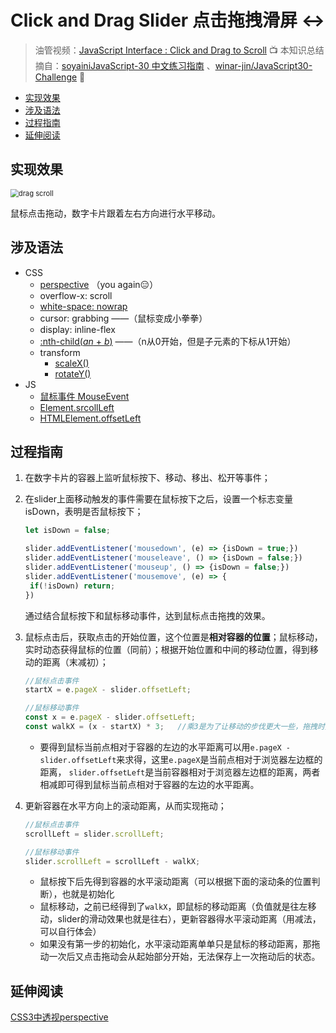 # Click and Drag Slider 点击拖拽滑屏 ↔

> 油管视频：[JavaScript Interface : Click and Drag to Scroll](https://www.youtube.com/watch?v=C9EWifQ5xqA&list=PLu8EoSxDXHP6CGK4YVJhL_VWetA865GOH&index=28) 📺
> 本知识总结摘自：[soyainiJavaScript-30 中文练习指南](https://github.com/soyaine/JavaScript30) 、[winar-jin/JavaScript30-Challenge](https://github.com/winar-jin/JavaScript30-Challenge) 🦥



 * [实现效果](#实现效果)
  * [涉及语法](#涉及语法)
  * [过程指南](#过程指南)
  * [延伸阅读](#延伸阅读)



## 实现效果

<img src="https://picgo-bed-1305701422.cos.ap-shanghai.myqcloud.com/picgo/20210529152130_D27.gif" alt="drag scroll" style="zoom:80%;" />

鼠标点击拖动，数字卡片跟着左右方向进行水平移动。



## 涉及语法

- CSS
  - [perspective](https://developer.mozilla.org/zh-CN/docs/Web/CSS/perspective) （you again😑）
  - overflow-x: scroll
  - [white-space: nowrap](https://developer.mozilla.org/zh-CN/docs/Web/CSS/white-space)
  - cursor: grabbing ——（鼠标变成小拳拳）
  - display: inline-flex
  - [:nth-child(*an* + *b*)](https://developer.mozilla.org/zh-CN/docs/Web/CSS/:nth-child) ——（n从0开始，但是子元素的下标从1开始）
  - transform
    - [scaleX()](https://developer.mozilla.org/zh-CN/docs/Web/CSS/transform-function/scaleX())
    - [rotateY()](https://developer.mozilla.org/zh-CN/docs/Web/CSS/transform-function/rotateY())
- JS
  - [鼠标事件 MouseEvent](https://developer.mozilla.org/zh-CN/docs/Web/API/MouseEvent)
  - [Element.srcollLeft](https://developer.mozilla.org/zh-CN/docs/Web/API/Element/scrollLeft)
  - [HTMLElement.offsetLeft](https://developer.mozilla.org/zh-CN/docs/Web/API/HTMLElement/offsetLeft)



## 过程指南

1. 在数字卡片的容器上监听鼠标按下、移动、移出、松开等事件；

2. 在slider上面移动触发的事件需要在鼠标按下之后，设置一个标志变量isDown，表明是否鼠标按下；

   ```js
   let isDown = false;
   
   slider.addEventListener('mousedown', (e) => {isDown = true;})
   slider.addEventListener('mouseleave', () => {isDown = false;})
   slider.addEventListener('mouseup', () => {isDown = false;})
   slider.addEventListener('mousemove', (e) => {
   	if(!isDown) return;
   })
   ```

   通过结合鼠标按下和鼠标移动事件，达到鼠标点击拖拽的效果。

3. 鼠标点击后，获取点击的开始位置，这个位置是**相对容器的位置**；鼠标移动，实时动态获得鼠标的位置（同前）；根据开始位置和中间的移动位置，得到移动的距离（末减初）；

   ```js
   //鼠标点击事件
   startX = e.pageX - slider.offsetLeft;
   
   //鼠标移动事件
   const x = e.pageX - slider.offsetLeft;
   const walkX = (x - startX) * 3;   //乘3是为了让移动的步伐更大一些，拖拽时更灵敏
   ```

   - 要得到鼠标当前点相对于容器的左边的水平距离可以用`e.pageX - slider.offsetLeft`来求得，这里`e.pageX`是当前点相对于浏览器左边框的距离， `slider.offsetLeft`是当前容器相对于浏览器左边框的距离，两者相减即可得到鼠标当前点相对于容器的左边的水平距离。

4. 更新容器在水平方向上的滚动距离，从而实现拖动；

   ```js
   //鼠标点击事件
   scrollLeft = slider.scrollLeft;
   
   //鼠标移动事件
   slider.scrollLeft = scrollLeft - walkX;
   ```

   - 鼠标按下后先得到容器的水平滚动距离（可以根据下面的滚动条的位置判断），也就是初始化
   - 鼠标移动，之前已经得到了`walkX`，即鼠标的移动距离（负值就是往左移动，slider的滑动效果也就是往右），更新容器得水平滚动距离（用减法，可以自行体会）
   - 如果没有第一步的初始化，水平滚动距离单单只是鼠标的移动距离，那拖动一次后又点击拖动会从起始部分开始，无法保存上一次拖动后的状态。

   

## 延伸阅读

[CSS3中透视perspective](https://www.cnblogs.com/le220/p/7923210.html)

